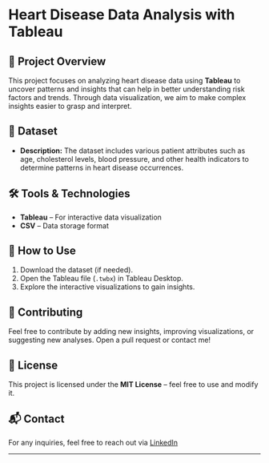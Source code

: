 # Heart Disease Data Analysis with Tableau  

## 📌 Project Overview  
This project focuses on analyzing heart disease data using **Tableau** to uncover patterns and insights that can help in better understanding risk factors and trends. Through data visualization, we aim to make complex insights easier to grasp and interpret.  

## 📂 Dataset  
- **Description:** The dataset includes various patient attributes such as age, cholesterol levels, blood pressure, and other health indicators to determine patterns in heart disease occurrences.  

## 🛠️ Tools & Technologies  
- **Tableau** – For interactive data visualization  
- **CSV** – Data storage format  

## 🚀 How to Use  
1. Download the dataset (if needed).  
2. Open the Tableau file (`.twbx`) in Tableau Desktop.  
3. Explore the interactive visualizations to gain insights.  

## 🤝 Contributing  
Feel free to contribute by adding new insights, improving visualizations, or suggesting new analyses. Open a pull request or contact me!  

## 📜 License  
This project is licensed under the **MIT License** – feel free to use and modify it.  

## 📬 Contact  
For any inquiries, feel free to reach out via [LinkedIn]([your-profile-link](https://www.linkedin.com/in/mohamed-wasef-789743233/))   

---
